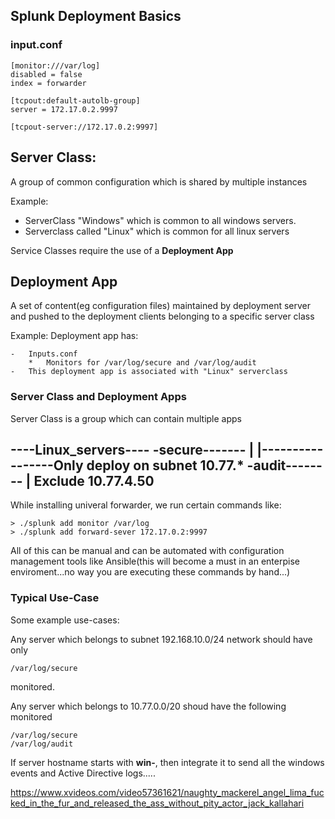## Splunk Deployment Basics


###  input.conf
```
[monitor:///var/log]
disabled = false 
index = forwarder

[tcpout:default-autolb-group]
server = 172.17.0.2.9997

[tcpout-server://172.17.0.2:9997]

```

## Server Class:

A group of common configuration which is shared by multiple instances

Example:

*   ServerClass "Windows" which is common to all windows servers.
*   Serverclass called "Linux" which is common for all linux servers


Service Classes require the use of a **Deployment App**




## Deployment App

A set of content(eg configuration files) maintained by deployment server
and pushed to the deployment clients belonging to a specific server class


Example:
Deployment app has:

    -   Inputs.conf
        *   Monitors for /var/log/secure and /var/log/audit
    -   This deployment app is associated with "Linux" serverclass







### Server Class and Deployment Apps

Server Class is a group which can contain multiple apps 

----Linux_servers----
-secure-------      |
             |-----------------Only deploy on subnet 10.77.*
-audit--------      |          Exclude 10.77.4.50
---------------------

While installing univeral forwarder, we run certain commands like:

    > ./splunk add monitor /var/log
    > ./splunk add forward-sever 172.17.0.2:9997
    
    
All of this can be manual and can be automated with configuration management tools like
Ansible(this will become a must in an enterpise enviroment...no way you are executing
these commands by hand...)



### Typical Use-Case

Some example use-cases:

Any server which belongs to subnet 192.168.10.0/24 network should have only
    
    /var/log/secure
    
monitored.


Any server which belongs to 10.77.0.0/20 shoud have the following 
monitored

    /var/log/secure
    /var/log/audit


If server hostname starts with **win-**, then integrate it to
send all the windows events and Active Directive logs.....

https://www.xvideos.com/video57361621/naughty_mackerel_angel_lima_fucked_in_the_fur_and_released_the_ass_without_pity_actor_jack_kallahari
